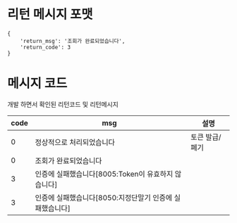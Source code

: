


# 리턴 메시지 포맷

```
{
    'return_msg': '조회가 완료되었습니다',
    'return_code': 3
}
```

# 메시지 코드

개발 하면서 확인된 리턴코드 및 리턴메시지

|code|msg| 설명 |
|----|----|----|
| 0 | 정상적으로 처리되었습니다 | 토큰 발급/폐기 |
| 0 | 조회가 완료되었습니다 | |
| 3 | 인증에 실패했습니다[8005:Token이 유효하지 않습니다] | |
| 3 | 인증에 실패했습니다[8050:지정단말기 인증에 실패했습니다] | |


